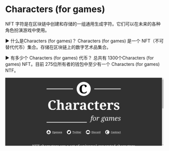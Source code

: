# Characters (for games)

NFT 字符是在区块链中创建和存储的一组通用生成字符。它们可以在未来的各种角色扮演游戏中使用。

▶ 什么是Characters (for games)？
Characters (for games) 是一个 NFT（不可替代代币）集合。存储在区块链上的数字艺术品集合。

▶ 有多少个 Characters (for games) 代币？
总共有 1300个Characters (for games) NFT。目前 275位所有者的钱包中至少有一个 Characters (for games) NTF。

![nft](23413121.png)
